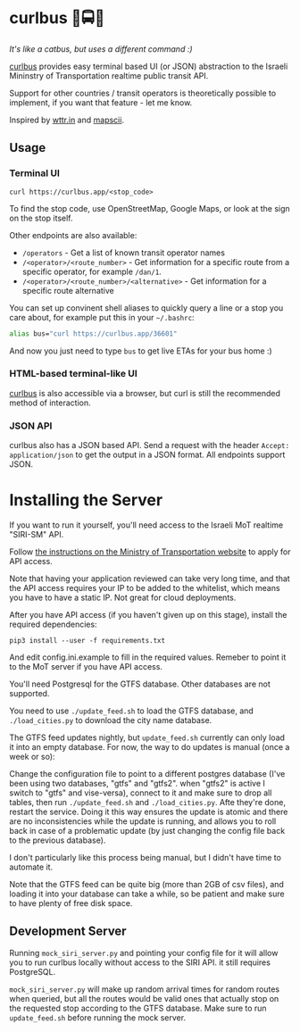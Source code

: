 # curlbus 🚉🚍🚌

*It's like a catbus, but uses a different command :)*

[curlbus](https://curlbus.app) provides easy terminal based UI (or JSON) abstraction to the Israeli Mininstry of Transportation realtime public transit API.

Support for other countries / transit operators is theoretically possible to implement, if you want that feature - let me know.

Inspired by [wttr.in](https://github.com/chubin/wttr.in) and [mapscii](https://github.com/rastapasta/mapscii).

## Usage

### Terminal UI

`curl https://curlbus.app/<stop_code>`

To find the stop code, use OpenStreetMap, Google Maps, or look at the sign on the stop itself.

Other endpoints are also available:

* `/operators` - Get a list of known transit operator names
* `/<operator>/<route_number>` - Get information for a specific route from a specific operator, for example `/dan/1`.
* `/<operator>/<route_number>/<alternative>` - Get information for a specific route alternative

You can set up convinent shell aliases to quickly query a line or a stop you care about, for example put this in your `~/.bashrc`:

```bash
alias bus="curl https://curlbus.app/36601"
```

And now you just need to type `bus` to get live ETAs for your bus home :)

### HTML-based terminal-like UI

[curlbus](https://curlbus.app) is also accessible via a browser, but curl is still the recommended method of interaction.

### JSON API

curlbus also has a JSON based API. Send a request with the header `Accept: application/json` to get the output in a JSON format. All endpoints support JSON.

# Installing the Server

If you want to run it yourself, you'll need access to the Israeli MoT realtime "SIRI-SM" API.

Follow [the instructions on the Ministry of Transportation website](https://www.gov.il/he/Departments/General/real_time_information_siri) to apply for API access.

Note that having your application reviewed can take very long time, and that the API access requires your IP to be added to the whitelist, which
means you have to have a static IP. Not great for cloud deployments.

After you have API access (if you haven't given up on this stage), install the required dependencies:

`pip3 install --user -f requirements.txt`

And edit config.ini.example to fill in the required values. Remeber to point it to the MoT server if you have API access.

You'll need Postgresql for the GTFS database. Other databases are not supported.

You need to use `./update_feed.sh` to load the GTFS database, and `./load_cities.py` to download the city name database.

The GTFS feed updates nightly, but `update_feed.sh` currently can only load it into an empty database. For now, the way to do updates is manual (once a week or so):

Change the configuration file to point to a different postgres database (I've been using two databases, "gtfs" and "gtfs2". when "gtfs2" is active I switch to "gtfs" and vise-versa), connect to it and make sure to drop all tables, then run `./update_feed.sh` and `./load_cities.py`. Afte they're done, restart the service. Doing it this way ensures the update is atomic and there are no inconsistencies while the update is running, and allows you to roll back in case of a problematic update (by just changing the config file back to the previous database).

I don't particularly like this process being manual, but I didn't have time to automate it.

Note that the GTFS feed can be quite big (more than 2GB of csv files), and loading it into your database can take a while, so be patient and make sure to have plenty of free disk space.

## Development Server

Running `mock_siri_server.py` and pointing your config file for it will allow you to run curlbus locally without access to the SIRI API.
it still requires PostgreSQL.

`mock_siri_server.py` will make up random arrival times for random routes when queried, but all the routes would be valid ones that actually
stop on the requested stop according to the GTFS database. Make sure to run `update_feed.sh` before running the mock server.
